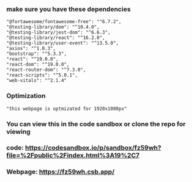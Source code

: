 ### make sure you have these dependencies 
    "@fortawesome/fontawesome-free": "^6.7.2",
    "@testing-library/dom": "^10.4.0",
    "@testing-library/jest-dom": "^6.6.3",
    "@testing-library/react": "^16.2.0",
    "@testing-library/user-event": "^13.5.0",
    "axios": "^1.8.3",
    "bootstrap": "^5.3.3",
    "react": "^19.0.0",
    "react-dom": "^19.0.0",
    "react-router-dom": "^7.3.0",
    "react-scripts": "^5.0.1",
    "web-vitals": "^2.1.4"
### Optimization
    "this webpage is optmizated for 1920x1080px"

### You can view this in the code sandbox or clone the repo for viewing
### code: https://codesandbox.io/p/sandbox/fz59wh?file=%2Fpublic%2Findex.html%3A19%2C7
### Webpage: https://fz59wh.csb.app/
    
   
